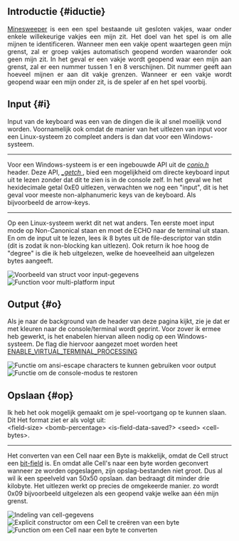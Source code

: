 ## Introductie {#iductie}
<p style="text-align: justify">
<a href="https://nl.wikipedia.org/wiki/Mijnenveger_(spel)" target="_blank">Minesweeper</a>
is een een spel bestaande uit gesloten vakjes, waar onder enkele willekeurige vakjes een mijn zit.
Het doel van het spel is om alle mijnen te identificeren. Wanneer men een vakje opent waartegen geen mijn grenst,
zal er groep vakjes automatisch geopend worden waaronder ook geen mijn zit. In het geval er een vakje wordt geopend
waar een mijn aan grenst, zal er een nummer tussen 1 en 8 verschijnen. Dit nummer geeft aan hoeveel mijnen er aan dit
vakje grenzen.
Wanneer er een vakje wordt geopend waar een mijn onder zit, is de speler af en het spel voorbij.
</p>

## Input {#i}
Input van de keyboard was een van de dingen die ik al snel moeilijk vond worden.
Voornamelijk ook omdat de manier van het uitlezen van input voor een Linux-systeem zo compleet
anders is dan dat voor een Windows-systeem.  

<hr />

Voor een Windows-systeem is er een ingebouwde API uit de
<a href="https://en.wikipedia.org/wiki/Conio.h" target="_blank">
<span style="font-style: italic">conio.h</span>
</a> header. Deze API,
<a href="https://learn.microsoft.com/en-us/cpp/c-runtime-library/reference/getch-getwch?view=msvc-170"
   target="_blank">
<span style="font-style: italic">_getch</span>
</a>, bied een mogelijkheid om directe keyboard input uit te lezen
zonder dat dit te zien is in de console zelf.
In het geval we het hexidecimale getal 0xE0 uitlezen, verwachten we nog
een "input", dit is het geval voor meeste non-alphanumeric keys van de keyboard.
Als bijvoorbeeld de arrow-keys.  

<hr />

Op een Linux-systeem werkt dit net wat anders.
Ten eerste moet input mode op Non-Canonical staan en moet de ECHO
naar de terminal uit staan. En om de input uit te lezen, lees
ik 8 bytes uit de file-descriptor van stdin (dit is zodat ik non-blocking kan uitlezen). Ook return ik hoe hoog de
"degree" is die ik heb uitgelezen, welke de hoeveelheid aan uitgelezen bytes aangeeft.  
  
![Voorbeeld van struct voor input-gegevens](./images/minesweeper/clion64_ubcBv7IdSa.png)
![Function voor multi-platform input](./images/minesweeper/clion64_7Q11kdq78G.png)

## Output {#o}
Als je naar de background van de header van deze pagina kijkt, zie je dat
er met kleuren naar de console/terminal wordt geprint. Voor zover ik ermee heb gewerkt,
is het enabelen hiervan alleen nodig op een Windows-systeem. De flag die hiervoor aangezet moet worden
heet
<a href="https://learn.microsoft.com/en-us/windows/console/setconsolemode#:~:text=any%20subsequent%20characters.-,ENABLE_VIRTUAL_TERMINAL_PROCESSING,-0x0004"
target="_blank">
ENABLE_VIRTUAL_TERMINAL_PROCESSING
</a>  
  
![Functie om ansi-escape characters te kunnen gebruiken voor output](./images/minesweeper/clion64_AldTn81zFX.png)
![Functie om de console-modus te restoren](./images/minesweeper/clion64_BOeIkOFoon.png)

## Opslaan {#op}
Ik heb het ook mogelijk gemaakt om je spel-voortgang op te kunnen slaan.
Dit Het format ziet er als volgt uit: <br/>
&lt;field-size&gt; &lt;bomb-percentage&gt; &lt;is-field-data-saved?&gt; &lt;seed&gt; &lt;cell-bytes&gt;. <br/>  

<hr/>

Het converten van een Cell naar een Byte is makkelijk, omdat de Cell struct een
<a href="https://en.cppreference.com/w/cpp/language/bit_field" target="_blank">bit-field</a>
is. En omdat alle Cell's naar een byte worden geconvert wanneer ze worden opgeslagen,
zijn opslag-bestanden niet groot. Dus al wil ik een speelveld van 50x50 opslaan.
dan bedraagt dit minder drie kilobyte. Het uitlezen werkt op precies de omgekeerde manier.
zo wordt 0x09 bijvoorbeeld uitgelezen als een geopend vakje welke aan één mijn grenst.  
  
![Indeling van cell-gegevens](./images/minesweeper/clion64_v4vVOEyDjJ.png)
![Explicit constructor om een Cell te creëren van een byte](./images/minesweeper/clion64_lb813o5JLQ.png)
![Function om een Cell naar een byte te converten](./images/minesweeper/clion64_aR5W31UiOI.png)
 